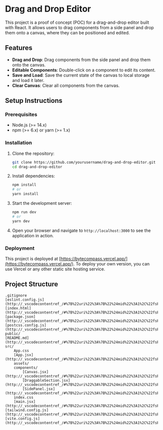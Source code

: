 # Drag and Drop Editor

This project is a proof of concept (POC) for a drag-and-drop editor built with React. It allows users to drag components from a side panel and drop them onto a canvas, where they can be positioned and edited.

## Features

- **Drag and Drop**: Drag components from the side panel and drop them onto the canvas.
- **Editable Components**: Double-click on a component to edit its content.
- **Save and Load**: Save the current state of the canvas to local storage and load it later.
- **Clear Canvas**: Clear all components from the canvas.

## Setup Instructions

### Prerequisites

- Node.js (>= 14.x)
- npm (>= 6.x) or yarn (>= 1.x)

### Installation

1. Clone the repository:

    ```sh
    git clone https://github.com/yourusername/drag-and-drop-editor.git
    cd drag-and-drop-editor
    ```

2. Install dependencies:

    ```sh
    npm install
    # or
    yarn install
    ```

3. Start the development server:

    ```sh
    npm run dev
    # or
    yarn dev
    ```

4. Open your browser and navigate to `http://localhost:3000` to see the application in action.

### Deployment

This project is deployed at [https://bytecompass.vercel.app/](https://bytecompass.vercel.app/). To deploy your own version, you can use Vercel or any other static site hosting service.

## Project Structure

```plaintext
.gitignore
[eslint.config.js](http://_vscodecontentref_/#%7B%22uri%22%3A%7B%22%24mid%22%3A1%2C%22fsPath%22%3A%22c%3A%5C%5CUsers%5C%5Czakki%5C%5COneDrive%5C%5CDesktop%5C%5CBytecompass%5C%5Ceslint.config.js%22%2C%22_sep%22%3A1%2C%22path%22%3A%22%2Fc%3A%2FUsers%2Fzakki%2FOneDrive%2FDesktop%2FBytecompass%2Feslint.config.js%22%2C%22scheme%22%3A%22file%22%7D%7D)
[index.html](http://_vscodecontentref_/#%7B%22uri%22%3A%7B%22%24mid%22%3A1%2C%22fsPath%22%3A%22c%3A%5C%5CUsers%5C%5Czakki%5C%5COneDrive%5C%5CDesktop%5C%5CBytecompass%5C%5Cindex.html%22%2C%22_sep%22%3A1%2C%22path%22%3A%22%2Fc%3A%2FUsers%2Fzakki%2FOneDrive%2FDesktop%2FBytecompass%2Findex.html%22%2C%22scheme%22%3A%22file%22%7D%7D)
[package.json](http://_vscodecontentref_/#%7B%22uri%22%3A%7B%22%24mid%22%3A1%2C%22fsPath%22%3A%22c%3A%5C%5CUsers%5C%5Czakki%5C%5COneDrive%5C%5CDesktop%5C%5CBytecompass%5C%5Cpackage.json%22%2C%22_sep%22%3A1%2C%22path%22%3A%22%2Fc%3A%2FUsers%2Fzakki%2FOneDrive%2FDesktop%2FBytecompass%2Fpackage.json%22%2C%22scheme%22%3A%22file%22%7D%7D)
[postcss.config.js](http://_vscodecontentref_/#%7B%22uri%22%3A%7B%22%24mid%22%3A1%2C%22fsPath%22%3A%22c%3A%5C%5CUsers%5C%5Czakki%5C%5COneDrive%5C%5CDesktop%5C%5CBytecompass%5C%5Cpostcss.config.js%22%2C%22_sep%22%3A1%2C%22path%22%3A%22%2Fc%3A%2FUsers%2Fzakki%2FOneDrive%2FDesktop%2FBytecompass%2Fpostcss.config.js%22%2C%22scheme%22%3A%22file%22%7D%7D)
public/
[README.md](http://_vscodecontentref_/#%7B%22uri%22%3A%7B%22%24mid%22%3A1%2C%22fsPath%22%3A%22c%3A%5C%5CUsers%5C%5Czakki%5C%5COneDrive%5C%5CDesktop%5C%5CBytecompass%5C%5CREADME.md%22%2C%22_sep%22%3A1%2C%22path%22%3A%22%2Fc%3A%2FUsers%2Fzakki%2FOneDrive%2FDesktop%2FBytecompass%2FREADME.md%22%2C%22scheme%22%3A%22file%22%7D%7D)
src/
    App.css
    [App.jsx](http://_vscodecontentref_/#%7B%22uri%22%3A%7B%22%24mid%22%3A1%2C%22fsPath%22%3A%22c%3A%5C%5CUsers%5C%5Czakki%5C%5COneDrive%5C%5CDesktop%5C%5CBytecompass%5C%5Csrc%5C%5CApp.jsx%22%2C%22_sep%22%3A1%2C%22external%22%3A%22file%3A%2F%2F%2Fc%253A%2FUsers%2Fzakki%2FOneDrive%2FDesktop%2FBytecompass%2Fsrc%2FApp.jsx%22%2C%22path%22%3A%22%2Fc%3A%2FUsers%2Fzakki%2FOneDrive%2FDesktop%2FBytecompass%2Fsrc%2FApp.jsx%22%2C%22scheme%22%3A%22file%22%7D%7D)
    assets/
    components/
        [Canvas.jsx](http://_vscodecontentref_/#%7B%22uri%22%3A%7B%22%24mid%22%3A1%2C%22fsPath%22%3A%22c%3A%5C%5CUsers%5C%5Czakki%5C%5COneDrive%5C%5CDesktop%5C%5CBytecompass%5C%5Csrc%5C%5Ccomponents%5C%5CCanvas.jsx%22%2C%22_sep%22%3A1%2C%22external%22%3A%22file%3A%2F%2F%2Fc%253A%2FUsers%2Fzakki%2FOneDrive%2FDesktop%2FBytecompass%2Fsrc%2Fcomponents%2FCanvas.jsx%22%2C%22path%22%3A%22%2Fc%3A%2FUsers%2Fzakki%2FOneDrive%2FDesktop%2FBytecompass%2Fsrc%2Fcomponents%2FCanvas.jsx%22%2C%22scheme%22%3A%22file%22%7D%7D)
        [DraggableSection.jsx](http://_vscodecontentref_/#%7B%22uri%22%3A%7B%22%24mid%22%3A1%2C%22fsPath%22%3A%22c%3A%5C%5CUsers%5C%5Czakki%5C%5COneDrive%5C%5CDesktop%5C%5CBytecompass%5C%5Csrc%5C%5Ccomponents%5C%5CDraggableSection.jsx%22%2C%22_sep%22%3A1%2C%22external%22%3A%22file%3A%2F%2F%2Fc%253A%2FUsers%2Fzakki%2FOneDrive%2FDesktop%2FBytecompass%2Fsrc%2Fcomponents%2FDraggableSection.jsx%22%2C%22path%22%3A%22%2Fc%3A%2FUsers%2Fzakki%2FOneDrive%2FDesktop%2FBytecompass%2Fsrc%2Fcomponents%2FDraggableSection.jsx%22%2C%22scheme%22%3A%22file%22%7D%7D)
        [SidePanel.jsx](http://_vscodecontentref_/#%7B%22uri%22%3A%7B%22%24mid%22%3A1%2C%22fsPath%22%3A%22c%3A%5C%5CUsers%5C%5Czakki%5C%5COneDrive%5C%5CDesktop%5C%5CBytecompass%5C%5Csrc%5C%5Ccomponents%5C%5CSidePanel.jsx%22%2C%22_sep%22%3A1%2C%22external%22%3A%22file%3A%2F%2F%2Fc%253A%2FUsers%2Fzakki%2FOneDrive%2FDesktop%2FBytecompass%2Fsrc%2Fcomponents%2FSidePanel.jsx%22%2C%22path%22%3A%22%2Fc%3A%2FUsers%2Fzakki%2FOneDrive%2FDesktop%2FBytecompass%2Fsrc%2Fcomponents%2FSidePanel.jsx%22%2C%22scheme%22%3A%22file%22%7D%7D)
    index.css
    [main.jsx](http://_vscodecontentref_/#%7B%22uri%22%3A%7B%22%24mid%22%3A1%2C%22fsPath%22%3A%22c%3A%5C%5CUsers%5C%5Czakki%5C%5COneDrive%5C%5CDesktop%5C%5CBytecompass%5C%5Csrc%5C%5Cmain.jsx%22%2C%22_sep%22%3A1%2C%22external%22%3A%22file%3A%2F%2F%2Fc%253A%2FUsers%2Fzakki%2FOneDrive%2FDesktop%2FBytecompass%2Fsrc%2Fmain.jsx%22%2C%22path%22%3A%22%2Fc%3A%2FUsers%2Fzakki%2FOneDrive%2FDesktop%2FBytecompass%2Fsrc%2Fmain.jsx%22%2C%22scheme%22%3A%22file%22%7D%7D)
[tailwind.config.js](http://_vscodecontentref_/#%7B%22uri%22%3A%7B%22%24mid%22%3A1%2C%22fsPath%22%3A%22c%3A%5C%5CUsers%5C%5Czakki%5C%5COneDrive%5C%5CDesktop%5C%5CBytecompass%5C%5Ctailwind.config.js%22%2C%22_sep%22%3A1%2C%22path%22%3A%22%2Fc%3A%2FUsers%2Fzakki%2FOneDrive%2FDesktop%2FBytecompass%2Ftailwind.config.js%22%2C%22scheme%22%3A%22file%22%7D%7D)
[vite.config.js](http://_vscodecontentref_/#%7B%22uri%22%3A%7B%22%24mid%22%3A1%2C%22fsPath%22%3A%22c%3A%5C%5CUsers%5C%5Czakki%5C%5COneDrive%5C%5CDesktop%5C%5CBytecompass%5C%5Cvite.config.js%22%2C%22_sep%22%3A1%2C%22path%22%3A%22%2Fc%3A%2FUsers%2Fzakki%2FOneDrive%2FDesktop%2FBytecompass%2Fvite.config.js%22%2C%22scheme%22%3A%22file%22%7D%7D)
